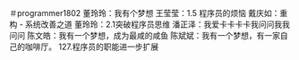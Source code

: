 ＃programmer1802
董玲玲：我有个梦想
王莹莹：1.5 程序员的烦恼
戴庆如：重构 - 系统改善之道
董玲玲：2.1突破程序员思维
潘正泽：我爱卡卡卡卡我问问我我问问
陈文皓：我有一个梦想，成为最咸的咸鱼
陈斌斌：我有一个梦想，有一家自己的咖啡厅。
127.程序员的职能进一步扩展